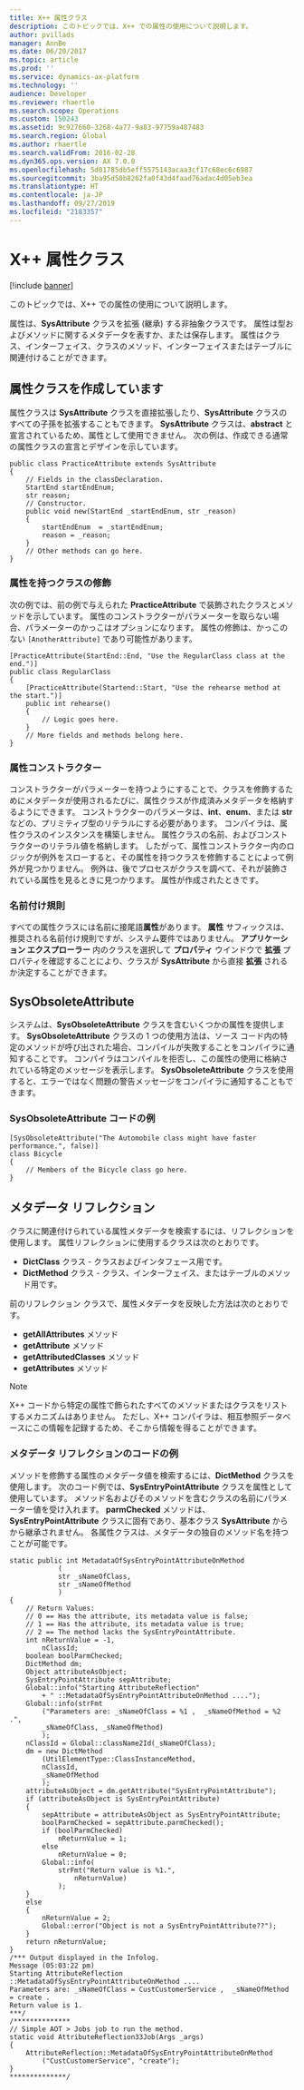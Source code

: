 ```yaml
---
title: X++ 属性クラス
description: このトピックでは、X++ での属性の使用について説明します。
author: pvillads
manager: AnnBe
ms.date: 06/20/2017
ms.topic: article
ms.prod: ''
ms.service: dynamics-ax-platform
ms.technology: ''
audience: Developer
ms.reviewer: rhaertle
ms.search.scope: Operations
ms.custom: 150243
ms.assetid: 9c927660-3268-4a77-9a83-97759a487483
ms.search.region: Global
ms.author: rhaertle
ms.search.validFrom: 2016-02-28
ms.dyn365.ops.version: AX 7.0.0
ms.openlocfilehash: 5d01785db5eff5575143acaa3cf17c68ec6c6987
ms.sourcegitcommit: 3ba95d50b8262fa0f43d4faad76adac4d05eb3ea
ms.translationtype: HT
ms.contentlocale: ja-JP
ms.lasthandoff: 09/27/2019
ms.locfileid: "2183357"
---
```

# <a name="x-attribute-classes"></a>X++ 属性クラス

[!include [banner](../includes/banner.md)]

このトピックでは、X++ での属性の使用について説明します。

属性は、**SysAttribute** クラスを拡張 (継承) する非抽象クラスです。 属性は型およびメソッドに関するメタデータを表すか、または保存します。 属性はクラス、インターフェイス、クラスのメソッド、インターフェイスまたはテーブルに関連付けることができます。

## <a name="creating-an-attribute-class"></a>属性クラスを作成しています
属性クラスは **SysAttribute** クラスを直接拡張したり、**SysAttribute** クラスのすべての子孫を拡張することもできます。 **SysAttribute** クラスは、**abstract** と宣言されているため、属性として使用できません。 次の例は、作成できる通常の属性クラスの宣言とデザインを示しています。

    public class PracticeAttribute extends SysAttribute
    {
        // Fields in the classDeclaration.
        StartEnd startEndEnum;
        str reason;
        // Constructor.
        public void new(StartEnd _startEndEnum, str _reason)
        {
            startEndEnum  = _startEndEnum;
            reason = _reason;
        }
        // Other methods can go here.
    }

### <a name="decorating-a-class-with-an-attribute"></a>属性を持つクラスの修飾

次の例では、前の例で与えられた **PracticeAttribute** で装飾されたクラスとメソッドを示しています。 属性のコンストラクターがパラメーターを取らない場合、パラメーターのかっこはオプションになります。 属性の修飾は、かっこのない `[AnotherAttribute]` であり可能性があります。

    [PracticeAttribute(StartEnd::End, "Use the RegularClass class at the end.")]
    public class RegularClass
    {
        [PracticeAttribute(Startend::Start, "Use the rehearse method at the start.")]
        public int rehearse()
        {
            // Logic goes here.
        }
        // More fields and methods belong here.
    }

### <a name="attribute-constructors"></a>属性コンストラクター

コンストラクターがパラメーターを持つようにすることで、クラスを修飾するためにメタデータが使用されるたびに、属性クラスが作成済みメタデータを格納するようにできます。 コンストラクターのパラメータは、**int**、**enum**、または **str** などの、プリミティブ型のリテラルにする必要があります。 コンパイラは、属性クラスのインスタンスを構築しません。 属性クラスの名前、およびコンストラクターのリテラル値を格納します。 したがって、属性コンストラクター内のロジックが例外をスローすると、その属性を持つクラスを修飾することによって例外が見つかりません。 例外は、後でプロセスがクラスを調べて、それが装飾されている属性を見るときに見つかります。 属性が作成されたときです。

### <a name="naming-conventions"></a>名前付け規則

すべての属性クラスには名前に接尾語**属性**があります。 **属性** サフィックスは、推奨される名前付け規則ですが、システム要件ではありません。 **アプリケーション エクスプローラー** 内のクラスを選択して **プロパティ** ウインドウで **拡張** プロパティを確認することにより、クラスが **SysAttribute** から直接 **拡張** されるか決定することができます。

## <a name="sysobsoleteattribute"></a>SysObsoleteAttribute
システムは、**SysObsoleteAttribute** クラスを含むいくつかの属性を提供します。 **SysObsoleteAttribute** クラスの 1 つの使用方法は、ソース コード内の特定のメソッドが呼び出された場合、コンパイルが失敗することをコンパイラに通知することです。 コンパイラはコンパイルを拒否し、この属性の使用に格納されている特定のメッセージを表示します。 **SysObsoleteAttribute** クラスを使用すると、エラーではなく問題の警告メッセージをコンパイラに通知することもできます。

### <a name="sysobsoleteattribute-code-example"></a>SysObsoleteAttribute コードの例

    [SysObsoleteAttribute("The Automobile class might have faster performance.", false)]
    class Bicycle
    {
        // Members of the Bicycle class go here.
    }

## <a name="metadata-reflection"></a>メタデータ リフレクション
クラスに関連付けられている属性メタデータを検索するには、リフレクションを使用します。 属性リフレクションに使用するクラスは次のとおりです。

-   **DictClass** クラス - クラスおよびインタフェース用です。
-   **DictMethod** クラス - クラス、インターフェイス、またはテーブルのメソッド用です。

前のリフレクション クラスで、属性メタデータを反映した方法は次のとおりです。

-   **getAllAttributes** メソッド
-   **getAttribute** メソッド
-   **getAttributedClasses** メソッド
-   **getAttributes** メソッド

> [!NOTE]
> X++ コードから特定の属性で飾られたすべてのメソッドまたはクラスをリストするメカニズムはありません。 ただし、X++ コンパイラは、相互参照データベースにこの情報を記録するため、そこから情報を得ることができます。

### <a name="metadata-reflection-code-example"></a>メタデータ リフレクションのコードの例

メソッドを修飾する属性のメタデータ値を検索するには、**DictMethod** クラスを使用します。 次のコード例では、**SysEntryPointAttribute** クラスを属性として使用しています。 メソッド名およびそのメソッドを含むクラスの名前にパラメーター値を受け入れます。 **parmChecked** メソッドは、**SysEntryPointAttribute** クラスに固有であり、基本クラス **SysAttribute** からから継承されません。 各属性クラスは、メタデータの独自のメソッド名を持つことが可能です。

    static public int MetadataOfSysEntryPointAttributeOnMethod
                (
                str _sNameOfClass,
                str _sNameOfMethod
                )
    {
        // Return Values:
        // 0 == Has the attribute, its metadata value is false;
        // 1 == Has the attribute, its metadata value is true;
        // 2 == The method lacks the SysEntryPointAttribute.
        int nReturnValue = -1,
            nClassId;
        boolean boolParmChecked;
        DictMethod dm;
        Object attributeAsObject;
        SysEntryPointAttribute sepAttribute;
        Global::info("Starting AttributeReflection" 
            + " ::MetadataOfSysEntryPointAttributeOnMethod ....");
        Global::info(strFmt
            ("Parameters are: _sNameOfClass = %1 ,  _sNameOfMethod = %2 .", 
            _sNameOfClass, _sNameOfMethod)
            );
        nClassId = Global::className2Id(_sNameOfClass);
        dm = new DictMethod
            (UtilElementType::ClassInstanceMethod,
            nClassId,
            _sNameOfMethod
            );
        attributeAsObject = dm.getAttribute("SysEntryPointAttribute");
        if (attributeAsObject is SysEntryPointAttribute)
        {
            sepAttribute = attributeAsObject as SysEntryPointAttribute;
            boolParmChecked = sepAttribute.parmChecked();
            if (boolParmChecked)
                nReturnValue = 1;
            else
                nReturnValue = 0;
            Global::info(
                strFmt("Return value is %1.",
                    nReturnValue)
                );
        }
        else
        {
            nReturnValue = 2;
            Global::error("Object is not a SysEntryPointAttribute??");
        }
        return nReturnValue;
    }
    /*** Output displayed in the Infolog.
    Message (05:03:22 pm)
    Starting AttributeReflection ::MetadataOfSysEntryPointAttributeOnMethod ....
    Parameters are: _sNameOfClass = CustCustomerService ,  _sNameOfMethod = create .
    Return value is 1.
    ***/
    /**************
    // Simple AOT > Jobs job to run the method.
    static void AttributeReflection33Job(Args _args)
    {
        AttributeReflection::MetadataOfSysEntryPointAttributeOnMethod
            ("CustCustomerService", "create");
    }
    **************/



